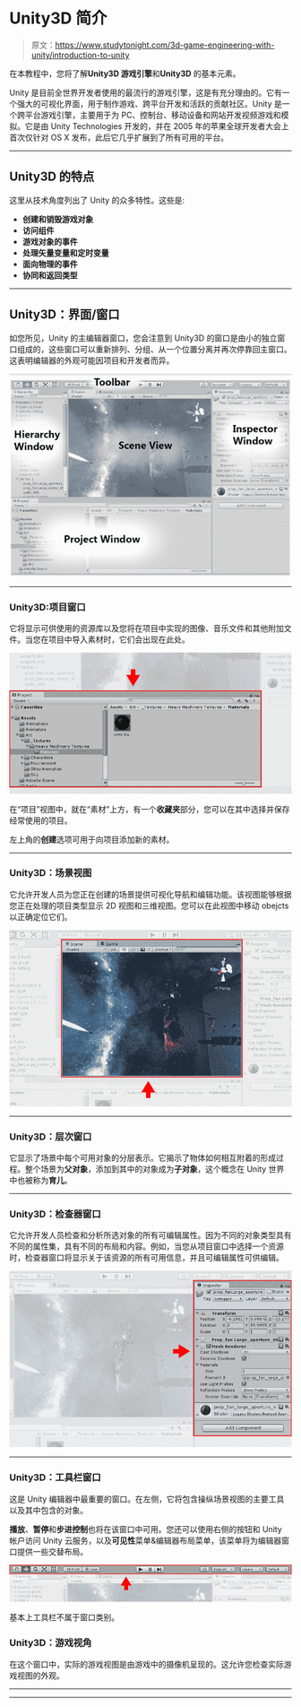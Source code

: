 # Unity3D 简介

> 原文：<https://www.studytonight.com/3d-game-engineering-with-unity/introduction-to-unity>

在本教程中，您将了解**Unity3D 游戏引擎**和**Unity3D** 的基本元素。

Unity 是目前全世界开发者使用的最流行的游戏引擎，这是有充分理由的。它有一个强大的可视化界面，用于制作游戏、跨平台开发和活跃的贡献社区。Unity 是一个跨平台游戏引擎，主要用于为 PC、控制台、移动设备和网站开发视频游戏和模拟。它是由 Unity Technologies 开发的，并在 2005 年的苹果全球开发者大会上首次仅针对 OS X 发布，此后它几乎扩展到了所有可用的平台。

* * *

## Unity3D 的特点

这里从技术角度列出了 Unity 的众多特性。这些是:

*   **创建和销毁游戏对象**
*   **访问组件**
*   **游戏对象的事件**
*   **处理矢量变量和定时变量**
*   **面向物理的事件**
*   **协同和返回类型**

* * *

## Unity3D：界面/窗口

如您所见，Unity 的主编辑器窗口，您会注意到 Unity3D 的窗口是由小的独立窗口组成的，这些窗口可以重新排列、分组、从一个位置分离并再次停靠回主窗口。这表明编辑器的外观可能因项目和开发者而异。

![The Interface-Windows of Unity](img/487a2fecb5b13d5dd1be0267989df42d.png)

* * *

### Unity3D:项目窗口

它将显示可供使用的资源库以及您将在项目中实现的图像、音乐文件和其他附加文件。当您在项目中导入素材时，它们会出现在此处。

![The Project Windows of Unity](img/4c0779df792b6b5ba9cd87ec28f70f49.png)

在“项目”视图中，就在“素材”上方，有一个**收藏夹**部分，您可以在其中选择并保存经常使用的项目。

左上角的**创建**选项可用于向项目添加新的素材。

* * *

### Unity3D：场景视图

它允许开发人员为您正在创建的场景提供可视化导航和编辑功能。该视图能够根据您正在处理的项目类型显示 2D 视图和三维视图。您可以在此视图中移动 obejcts 以正确定位它们。

![The Scene Windows of Unity](img/91842d8f9f33d9dd8297ae7190fdb48e.png)

* * *

### Unity3D：层次窗口

它显示了场景中每个可用对象的分层表示。它揭示了物体如何相互附着的形成过程。整个场景为**父对象**，添加到其中的对象成为**子对象**，这个概念在 Unity 世界中也被称为**育儿**。

* * *

### Unity3D：检查器窗口

它允许开发人员检查和分析所选对象的所有可编辑属性。因为不同的对象类型具有不同的属性集，具有不同的布局和内容。例如，当您从项目窗口中选择一个资源时，检查器窗口将显示关于该资源的所有可用信息，并且可编辑属性可供编辑。

![The Inspector Windows of Unity](img/95f6bc653f7190f1f1328c123243d34d.png)

* * *

### Unity3D：工具栏窗口

这是 Unity 编辑器中最重要的窗口。在左侧，它将包含操纵场景视图的主要工具以及其中包含的对象。

**播放**、**暂停**和**步进控制**也将在该窗口中可用。您还可以使用右侧的按钮和 Unity 帐户访问 Unity 云服务，以及**可见性**菜单&编辑器布局菜单，该菜单将为编辑器窗口提供一些交替布局。

![The Toolbar Windows of Unity](img/79eaa9c5dee4d57c972f8d74f3268957.png)

基本上工具栏不属于窗口类别。

### Unity3D：游戏视角

在这个窗口中，实际的游戏视图是由游戏中的摄像机呈现的。这允许您检查实际游戏视图的外观。

* * *

* * *